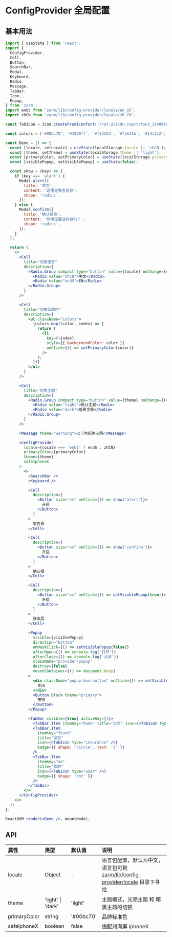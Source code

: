 # ConfigProvider 全局配置

## 基本用法

```jsx
import { useState } from 'react';
import {
  ConfigProvider,
  Cell,
  Button,
  SearchBar,
  Modal,
  Keyboard,
  Radio,
  Message,
  TabBar,
  Icon,
  Popup,
} from 'zarm';
import enUS from 'zarm/lib/config-provider/locale/en_US';
import zhCN from 'zarm/lib/config-provider/locale/zh_CN';

const TabIcon = Icon.createFromIconfont('//at.alicdn.com/t/font_1340918_lpsswvb7yv.js');

const colors = ['#00bc70', '#1890ff', '#f5222d', '#fa541b', '#13c2c2', '#2f54ec', '#712fd1'];

const Demo = () => {
  const [locale, setLocale] = useState(localStorage.locale || 'zhCN');
  const [theme, setTheme] = useState(localStorage.theme || 'light');
  const [primaryColor, setPrimaryColor] = useState(localStorage.primaryColor || colors[0]);
  const [visiblePopup, setVisiblePopup] = useState(false);

  const show = (key) => {
    if (key === 'alert') {
      Modal.alert({
        title: '警告',
        content: '这里是警告信息',
        shape: 'radius',
      });
    } else {
      Modal.confirm({
        title: '确认信息',
        content: '你确定要这样做吗？',
        shape: 'radius',
      });
    }
  };

  return (
    <>
      <Cell
        title="切换语言"
        description={
          <Radio.Group compact type="button" value={locale} onChange={setLocale}>
            <Radio value="zhCN">中文</Radio>
            <Radio value="enUS">EN</Radio>
          </Radio.Group>
        }
      />

      <Cell
        title="切换品牌色"
        description={
          <ul className="colors">
            {colors.map((color, index) => {
              return (
                <li
                  key={+index}
                  style={{ backgroundColor: color }}
                  onClick={() => setPrimaryColor(color)}
                />
              );
            })}
          </ul>
        }
      />

      <Cell
        title="切换主题"
        description={
          <Radio.Group compact type="button" value={theme} onChange={(value) => setTheme(value)}>
            <Radio value="light">默认主题</Radio>
            <Radio value="dark">暗黑主题</Radio>
          </Radio.Group>
        }
      />

      <Message theme="warning">以下为组件示例</Message>

      <ConfigProvider
        locale={locale === 'enUS' ? enUS : zhCN}
        primaryColor={primaryColor}
        theme={theme}
        safeIphoneX
      >
        <>
          <SearchBar />
          <Keyboard />

          <Cell
            description={
              <Button size="xs" onClick={() => show('alert')}>
                开启
              </Button>
            }
          >
            警告框
          </Cell>

          <Cell
            description={
              <Button size="xs" onClick={() => show('confirm')}>
                开启
              </Button>
            }
          >
            确认框
          </Cell>

          <Cell
            description={
              <Button size="xs" onClick={() => setVisiblePopup(true)}>
                开启
              </Button>
            }
          >
            弹出层
          </Cell>

          <Popup
            visible={visiblePopup}
            direction="bottom"
            onMaskClick={() => setVisiblePopup(false)}
            afterOpen={() => console.log('打开')}
            afterClose={() => console.log('关闭')}
            className="provider-popup"
            destroy={false}
            mountContainer={() => document.body}
          >
            <div className="popup-box-bottom" onClick={() => setVisiblePopup(false)}>
              关闭
            </div>
            <Button block theme="primary">
              按钮
            </Button>
          </Popup>

          <TabBar visible={true} activeKey={1}>
            <TabBar.Item itemKey="home" title="主页" icon={<TabIcon type="home" />} />
            <TabBar.Item
              itemKey="found"
              title="保险"
              icon={<TabIcon type="insurance" />}
              badge={{ shape: 'circle', text: '3' }}
            />
            <TabBar.Item
              itemKey="me"
              title="我的"
              icon={<TabIcon type="user" />}
              badge={{ shape: 'dot' }}
            />
          </TabBar>
        </>
      </ConfigProvider>
    </>
  );
};

ReactDOM.render(<Demo />, mountNode);
```

## API

| 属性         | 类型              | 默认值    | 说明                                                                                                                                |
| :----------- | :---------------- | :-------- | :---------------------------------------------------------------------------------------------------------------------------------- |
| locale       | Object            | -         | 语言包配置，默认为中文，语言包可到 [zarm/lib/config-provider/locale](https://unpkg.com/zarm/lib/config-provider/locale/) 目录下寻找 |
| theme        | 'light' \| 'dark' | 'light'   | 主题模式，光亮主题 和 暗黑主题的切换                                                                                                |
| primaryColor | string            | '#00bc70' | 品牌标准色                                                                                                                          |
| safeIphoneX  | boolean           | false     | 适配刘海屏 iphoneX                                                                                                                  |

